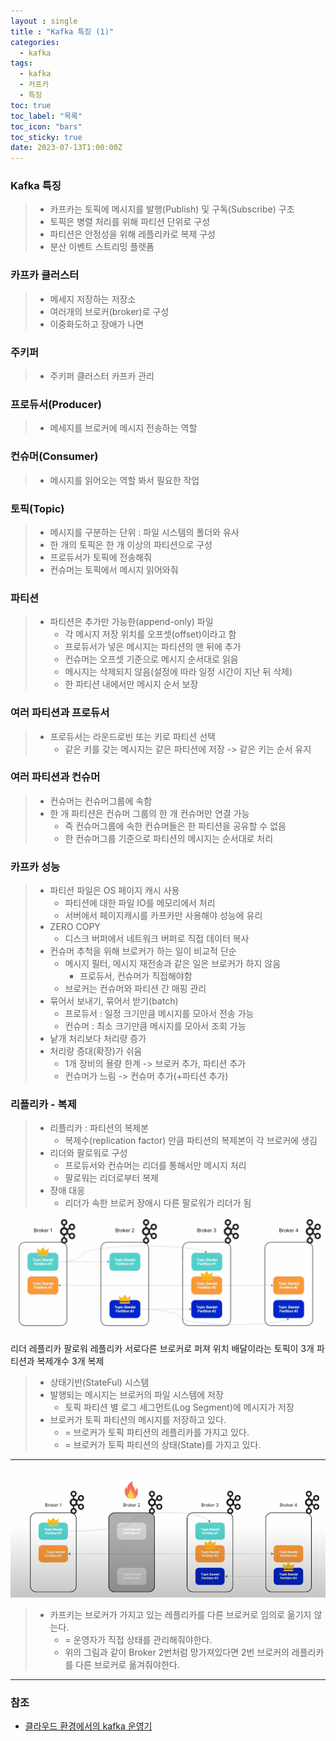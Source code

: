 ```yaml
---
layout : single
title : "Kafka 특징 (1)"
categories:
  - kafka
tags:
  - kafka
  - 카프카
  - 특징
toc: true
toc_label: "목록"
toc_icon: "bars"
toc_sticky: true
date: 2023-07-13T1:00:00Z
---
```


### Kafka 특징

> - 카프카는 토픽에 메시지를 발행(Publish) 및 구독(Subscribe) 구조
> - 토픽은 병렬 처리를 위해 파티션 단위로 구성
> - 파티션은 안정성을 위해 레플리카로 복제 구성
> - 분산 이벤트 스트리밍 플렛폼

### 카프카 클러스터 
> - 메세지 저장하는 저장소 
> - 여러개의 브로커(broker)로 구성
> - 이중화도하고 장애가 나면 

### 주키퍼  
> - 주키퍼 클러스터 카프카 관리

### 프로듀서(Producer)
> - 메세지를 브로커에 메시지 전송하는 역할

### 컨슈머(Consumer)
> - 메시지를 읽어오는 역할 봐서 필요한 작업

### 토픽(Topic)
> - 메시지를 구분하는 단위 : 파일 시스템의 폴더와 유사 
> - 한 개의 토픽은 한 개 이상의 파티션으로 구성 
> - 프로듀서가 토픽에 전송해줘 
> - 컨슈머는 토픽에서 메시지 읽어와줘

### 파티션
> - 파티션은 추가만 가능한(append-only) 파일 
>   - 각 메시지 저장 위치를 오프셋(offset)이라고 함
>   - 프로듀서가 넣은 메시지는 파티션의 맨 뒤에 추가
>   - 컨슈머는 오프셋 기준으로 메시지 순서대로 읽음
>   - 메시지는 삭제되지 않음(설정에 따라 일정 시간이 지난 뒤 삭제)
>   - 한 파티션 내에서만 메시지 순서 보장

### 여러 파티션과 프로듀서
> - 프로듀서는 라운드로빈 또는 키로 파티션 선택
>   - 같은 키를 갖는 메시지는 같은 파티션에 저장 -> 같은 키는 순서 유지

### 여러 파티션과 컨슈머
> - 컨슈머는 컨슈머그룹에 속함
> - 한 개 파티션은 컨슈머 그룹의 한 개 컨슈머만 연결 가능
>   - 즉 컨슈머그룹에 속한 컨슈머들은 한 파티션을 공유할 수 없음
>   - 한 컨슈머그룹 기준으로 파티션의 메시지는 순서대로 처리 

### 카프카 성능
> - 파티션 파일은 OS 페이지 캐시 사용
>   - 파티션에 대한 파일 IO를 메모리에서 처리
>   - 서버에서 페이지캐시를 카프카만 사용해야 성능에 유리
> - ZERO COPY
>   - 디스크 버퍼에서 네트워크 버퍼로 직접 데이터 복사
> - 컨슈머 추척을 위해 브로커가 하는 일이 비교적 단순
>   - 메시지 필터, 메시지 재전송과 같은 일은 브로커가 하지 않음
>     - 프로듀서, 컨슈머가 직접해야함
>   - 브로커는 컨슈머와 파티션 간 매핑 관리 
> - 묶어서 보내기, 묶어서 받기(batch)
>   - 프로듀서 : 일정 크기만큼 메시지를 모아서 전송 가능
>   - 컨슈머 : 최소 크기만큼 메시지를 모아서 조회 가능
> - 낱개 처리보다 처리량 증가
> - 처리량 증대(확장)가 쉬움
>   - 1개 장비의 욜량 한계 -> 브로커 추가, 파티션 추가
>   - 컨슈머가 느림 -> 컨슈머 추가(+파티션 추가)


### 리플리카 - 복제
> - 리플리카 : 파티션의 복제본
>   - 복제수(replication factor) 만큼 파티션의 복제본이 각 브로커에 생김
> - 리더와 팔로워로 구성
>   - 프로듀서와 컨슈머는 리더를 통해서만 메시지 처리
>   - 팔로워는 리더로부터 복제
> - 장애 대응 
>   - 리더가 속한 브로커 장애시 다른 팔로워가 리더가 됨


![img.png](/assets/images/2307/12-1.png#center)

리더 레플리카 팔로워 레플리카 서로다른 브로커로 퍼져 위치 
배달이라는 토픽이  3개 파티션과 복제개수 3개 복제

> - 상태기반(StateFul) 시스템
> - 발행되는 메시지는 브로커의 파일 시스템에 저장
>   - 토픽 파티션 별 로그 세그먼트(Log Segment)에 메시지가 저장
> - 브로커가 토픽 파티션의 메시지를 저장하고 있다.
>   - = 브로커가 토픽 파티션의 레플리카를 가지고 있다.
>   - = 브로커가 토픽 파티션의 상태(State)를 가지고 있다.

***
![img_1.png](/assets/images/2307/12-2.png#center)

> - 카프키는 브로커가 가지고 있는 레플리카를 다른 브로커로 임의로 옮기지 않는다. 
>   - = 운영자가 직접 상태를 관리해줘야한다.
>   - 위의 그림과 같이 Broker 2번처럼 망가져있다면 2번 브로커의 레플리카를 다른 브로커로 옮겨줘야한다.

***

### 참조 
- [클라우드 환경에서의 kafka 운영기](https://www.youtube.com/watch?v=XyuqoWUCdGA)  